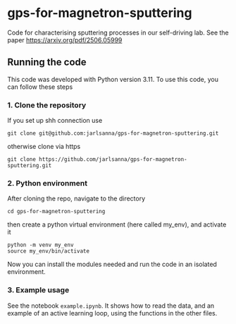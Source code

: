 # gps-for-magnetron-sputtering
Code for characterising sputtering processes in our self-driving lab. See the paper https://arxiv.org/pdf/2506.05999

## Running the code
This code was developed with Python version 3.11. To use this code, you can follow these steps

### 1. Clone the repository
If you set up shh connection use
```
git clone git@github.com:jarlsanna/gps-for-magnetron-sputtering.git
```
otherwise clone via https
```
git clone https://github.com/jarlsanna/gps-for-magnetron-sputtering.git
```

### 2. Python environment
After cloning the repo, navigate to the directory
```
cd gps-for-magnetron-sputtering
```
then create a python virtual environment (here called my_env), and activate it
```
python -m venv my_env
source my_env/bin/activate
```
Now you can install the modules needed and run the code in an isolated environment. 

### 3. Example usage
See the notebook `example.ipynb`. It shows how to read the data, and an example of an active learning loop, using the functions in the other files. 

